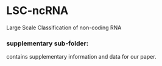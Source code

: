 # LSC-ncRNA
 Large Scale Classification of non-coding RNA


### supplementary sub-folder: 
contains supplementary information and data for our paper.